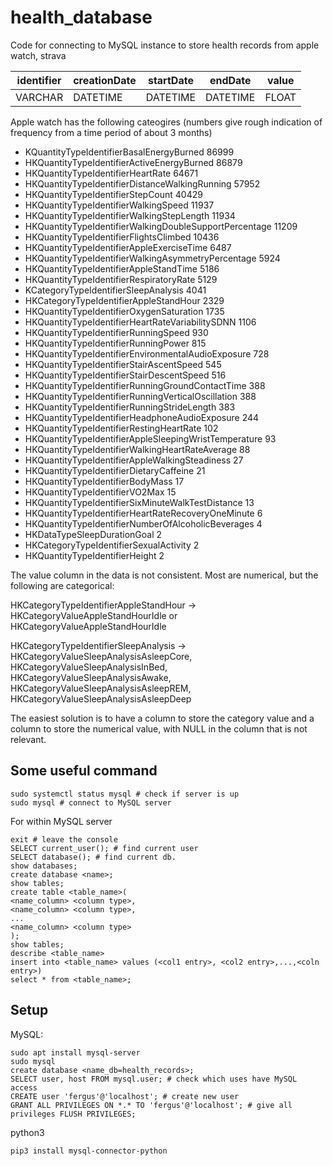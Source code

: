 # health_database
Code for connecting to MySQL instance to store health records from apple watch, strava


| identifier | creationDate | startDate | endDate | value | 
| -------- | -------- | -------- | -------- | -------- | 
| VARCHAR  | DATETIME   | DATETIME  | DATETIME  | FLOAT   | 


Apple watch has the following cateogires (numbers give rough indication of frequency from a time period of about 3 months)
- KQuantityTypeIdentifierBasalEnergyBurned                 86999
- HKQuantityTypeIdentifierActiveEnergyBurned                86879
- HKQuantityTypeIdentifierHeartRate                         64671
- HKQuantityTypeIdentifierDistanceWalkingRunning            57952
- HKQuantityTypeIdentifierStepCount                         40429
- HKQuantityTypeIdentifierWalkingSpeed                      11937
- HKQuantityTypeIdentifierWalkingStepLength                 11934
- HKQuantityTypeIdentifierWalkingDoubleSupportPercentage    11209
- HKQuantityTypeIdentifierFlightsClimbed                    10436
- HKQuantityTypeIdentifierAppleExerciseTime                  6487
- HKQuantityTypeIdentifierWalkingAsymmetryPercentage         5924
- HKQuantityTypeIdentifierAppleStandTime                     5186
- HKQuantityTypeIdentifierRespiratoryRate                    5129
- KCategoryTypeIdentifierSleepAnalysis                       4041
- HKCategoryTypeIdentifierAppleStandHour                     2329
- HKQuantityTypeIdentifierOxygenSaturation                   1735
- HKQuantityTypeIdentifierHeartRateVariabilitySDNN           1106
- HKQuantityTypeIdentifierRunningSpeed                        930
- HKQuantityTypeIdentifierRunningPower                        815
- HKQuantityTypeIdentifierEnvironmentalAudioExposure          728
- HKQuantityTypeIdentifierStairAscentSpeed                    545
- HKQuantityTypeIdentifierStairDescentSpeed                   516
- HKQuantityTypeIdentifierRunningGroundContactTime            388
- HKQuantityTypeIdentifierRunningVerticalOscillation          388
- HKQuantityTypeIdentifierRunningStrideLength                 383
- HKQuantityTypeIdentifierHeadphoneAudioExposure              244
- HKQuantityTypeIdentifierRestingHeartRate                    102
- HKQuantityTypeIdentifierAppleSleepingWristTemperature        93
- HKQuantityTypeIdentifierWalkingHeartRateAverage              88
- HKQuantityTypeIdentifierAppleWalkingSteadiness               27
- HKQuantityTypeIdentifierDietaryCaffeine                      21
- HKQuantityTypeIdentifierBodyMass                             17
- HKQuantityTypeIdentifierVO2Max                               15
- HKQuantityTypeIdentifierSixMinuteWalkTestDistance            13
- HKQuantityTypeIdentifierHeartRateRecoveryOneMinute            6
- HKQuantityTypeIdentifierNumberOfAlcoholicBeverages            4
- HKDataTypeSleepDurationGoal                                   2
- HKCategoryTypeIdentifierSexualActivity                        2
- HKQuantityTypeIdentifierHeight                                2

The value column in the data is not consistent. Most are numerical, but the following are categorical:

HKCategoryTypeIdentifierAppleStandHour -> HKCategoryValueAppleStandHourIdle or HKCategoryValueAppleStandHourIdle

HKCategoryTypeIdentifierSleepAnalysis -> HKCategoryValueSleepAnalysisAsleepCore, HKCategoryValueSleepAnalysisInBed, HKCategoryValueSleepAnalysisAwake, HKCategoryValueSleepAnalysisAsleepREM, HKCategoryValueSleepAnalysisAsleepDeep 

The easiest solution is to have a column to store the category value and a column to store the numerical value, with NULL in the column that is not relevant.



## Some useful command 

```
sudo systemctl status mysql # check if server is up
sudo mysql # connect to MySQL server
```

For within MySQL server
```
exit # leave the console 
SELECT current_user(); # find current user
SELECT database(); # find current db.
show databases;
create database <name>;
show tables;
create table <table_name>(
<name_column> <column type>,
<name_column> <column type>,
...
<name_column> <column type>
);
show tables; 
describe <table_name>
insert into <table_name> values (<col1 entry>, <col2 entry>,...,<coln entry>)
select * from <table_name>;
```

## Setup 

MySQL:
```
sudo apt install mysql-server
sudo mysql
create database <name_db=health_records>;
SELECT user, host FROM mysql.user; # check which uses have MySQL access
CREATE user 'fergus'@'localhost'; # create new user 
GRANT ALL PRIVILEGES ON *.* TO 'fergus'@'localhost'; # give all privileges FLUSH PRIVILEGES; 
```


python3
```
pip3 install mysql-connector-python
```